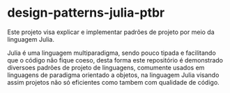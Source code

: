 # design-patterns-julia-ptbr

Este projeto visa explicar e implementar padrões de projeto por meio da linguagem Julia.

Julia é uma linguagem multiparadigma, sendo pouco tipada e facilitando que o código não fique coeso, desta forma este repositório é demonstrado diversoes padrões de projeto de linguagens, comumente usados em linguagens de paradigma orientado a objetos, na linguagem Julia visando assim projetos não só eficientes como tambem com qualidade de código.
